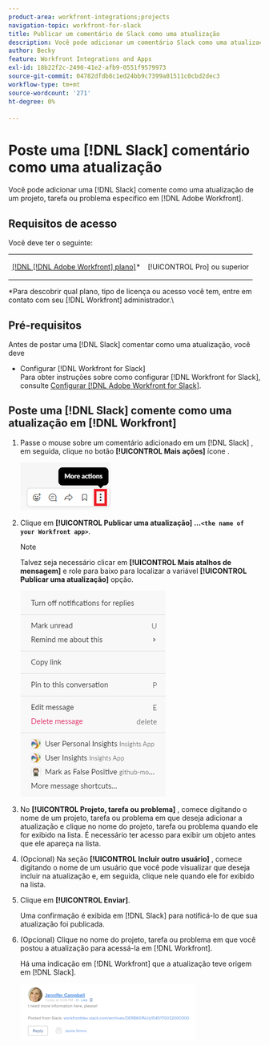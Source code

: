 ```yaml
---
product-area: workfront-integrations;projects
navigation-topic: workfront-for-slack
title: Publicar um comentário de Slack como uma atualização
description: Você pode adicionar um comentário Slack como uma atualização para um projeto, tarefa ou problema específico no Adobe Workfront.
author: Becky
feature: Workfront Integrations and Apps
exl-id: 18b22f2c-2490-41e2-afb9-0551f9579973
source-git-commit: 04782dfdb8c1ed24bb9c7399a01511c0cbd2dec3
workflow-type: tm+mt
source-wordcount: '271'
ht-degree: 0%

---
```


# Poste uma [!DNL Slack] comentário como uma atualização

Você pode adicionar uma [!DNL Slack] comente como uma atualização de um projeto, tarefa ou problema específico em [!DNL Adobe Workfront].

## Requisitos de acesso

Você deve ter o seguinte:

<table style="table-layout:auto"> 
 <col> 
 </col> 
 <col> 
 </col> 
 <tbody> 
  <tr> 
   <td role="rowheader"><a href="https://www.workfront.com/plans" target="_blank">[!DNL [!DNL Adobe Workfront] plano]</a>*</td> 
   <td> <p>[!UICONTROL Pro] ou superior</p> </td> 
  </tr> 
 </tbody> 
</table>

&#42;Para descobrir qual plano, tipo de licença ou acesso você tem, entre em contato com seu [!DNL Workfront] administrador.\

## Pré-requisitos

Antes de postar uma [!DNL Slack] comentar como uma atualização, você deve

* Configurar [!DNL Workfront for Slack]\
   Para obter instruções sobre como configurar [!DNL Workfront for Slack], consulte [Configurar [!DNL Adobe Workfront for Slack]](../../workfront-integrations-and-apps/using-workfront-with-slack/configure-workfront-for-slack.md).

## Poste uma [!DNL Slack] comente como uma atualização em [!DNL Workfront]

1. Passe o mouse sobre um comentário adicionado em um [!DNL Slack] , em seguida, clique no botão **[!UICONTROL Mais ações]** ícone .

   ![](assets/slack-more-icon.png)

1. Clique em **[!UICONTROL Publicar uma atualização] ...`<the name of your Workfront app>`**.

   >[!NOTE]
   >
   >Talvez seja necessário clicar em **[!UICONTROL Mais atalhos de mensagem]** e role para baixo para localizar a variável **[!UICONTROL Publicar uma atualização]** opção.
   >
   >
   >![](assets/slack-more-message-shortcuts.png)

1. No **[!UICONTROL Projeto, tarefa ou problema]** , comece digitando o nome de um projeto, tarefa ou problema em que deseja adicionar a atualização e clique no nome do projeto, tarefa ou problema quando ele for exibido na lista. É necessário ter acesso para exibir um objeto antes que ele apareça na lista.
1. (Opcional) Na seção **[!UICONTROL Incluir outro usuário]** , comece digitando o nome de um usuário que você pode visualizar que deseja incluir na atualização e, em seguida, clique nele quando ele for exibido na lista.
1. Clique em **[!UICONTROL Enviar]**.

   Uma confirmação é exibida em [!DNL Slack] para notificá-lo de que sua atualização foi publicada.

1. (Opcional) Clique no nome do projeto, tarefa ou problema em que você postou a atualização para acessá-la em [!DNL Workfront].

   Há uma indicação em [!DNL Workfront] que a atualização teve origem em [!DNL Slack].

   ![](assets/slack-update-posted-from-slack-350x112.png)
